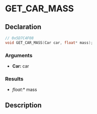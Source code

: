 # GET_CAR_MASS

## Declaration
```cpp
// 0x5D7C4F08
void GET_CAR_MASS(Car car, float* mass);
```

### Arguments
- **Car:** car

### Results
- **float*:** mass

## Description
